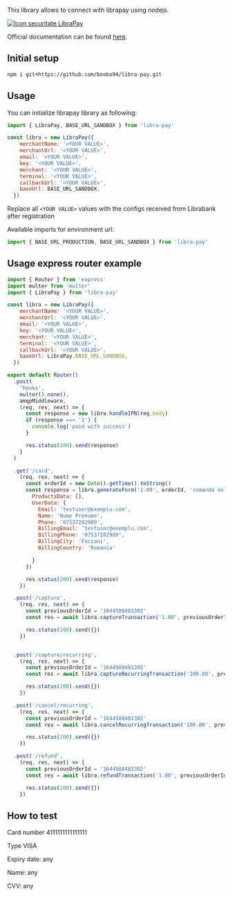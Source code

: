This library allows to connect with librapay using nodejs.

<a href="https://www.librapay.ro" title="Plati online" target="_blank"><img src="https://www.librapay.ro/images/icon_securitate_LibraPay_600x60px.jpg" alt="Icon securitate LibraPay" border="0" /></a>

Official documentation can be found [here](https://www.librapay.ro/documente/LibraPay_implementation_documentation_EN.pdf).

## Initial setup


```sh
npm i git+https://github.com/boobo94/libra-pay.git
```

## Usage

You can initialize librapay library as following:

```js
import { LibraPay, BASE_URL_SANDBOX } from 'libra-pay'

const libra = new LibraPay({
    merchantName: '<YOUR VALUE>',
    merchantUrl: '<YOUR VALUE>',
    email: '<YOUR VALUE>',
    key: '<YOUR VALUE>',
    merchant: '<YOUR VALUE>',
    terminal: '<YOUR VALUE>',
    callbackUrl: '<YOUR VALUE>',
    baseUrl: BASE_URL_SANDBOX,
  })
```

Replace all `<YOUR VALUE>` values with the configs received from Librabank after registration

Available imports for environment url:

```js
import { BASE_URL_PRODUCTION, BASE_URL_SANDBOX } from 'libra-pay'
```

## Usage express router example

```js
import { Router } from 'express'
import multer from 'multer'
import { LibraPay } from 'libra-pay'

const libra = new LibraPay({
    merchantName: '<YOUR VALUE>',
    merchantUrl: '<YOUR VALUE>',
    email: '<YOUR VALUE>',
    key: '<YOUR VALUE>',
    merchant: '<YOUR VALUE>',
    terminal: '<YOUR VALUE>',
    callbackUrl: '<YOUR VALUE>',
    baseUrl: LibraPay.BASE_URL_SANDBOX,
  })

export default Router()
  .post(
    'hooks',
    multer().none(),
    amqpMiddleware,
    (req, res, next) => {
      const response = new libra.handleIPN(req.body)
      if (response === '1') {
        console.log('paid with success')
      }

      res.status(200).send(response)
    }
  )

  .get('/card',
    (req, res, next) => {
      const orderId = new Date().getTime().toString()
      const response = libra.generateForm('1.00', orderId, 'comanda online de test', {
        ProductsData: [],
        UserData: {
          Email: 'testuser@exemplu.com',
          Name: 'Nume Prenume',
          Phone: '07537282989',
          BillingEmail: 'testuser@exemplu.com',
          BillingPhone: '07537282989',
          BillingCity: 'Focsani',
          BillingCountry: 'Romania'

        }
      })

      res.status(200).send(response)
    })

  .post('/capture',
    (req, res, next) => {
      const previousOrderId = '1644588481302'
      const res = await libra.captureTransaction('1.00', previousOrderId)

      res.status(200).send({})
    })


  .post('/capture/recurring',
    (req, res, next) => {
      const previousOrderId = '1644588481302'
      const res = await libra.captureRecurringTransaction('100.00', previousOrderId, 'recurring payment')

      res.status(200).send({})
    })

  .post('/cancel/recurring',
    (req, res, next) => {
      const previousOrderId = '1644588481302'
      const res = await libra.cancelRecurringTransaction('100.00', previousOrderId)

      res.status(200).send({})
    })

  .post('/refund',
    (req, res, next) => {
      const previousOrderId = '1644588481302'
      const res = await libra.refundTransaction('1.00', previousOrderId, true)

      res.status(200).send({})
    })
```


## How to test

Card number 4111111111111111

Type VISA

Expiry date: any

Name: any

CVV: any
